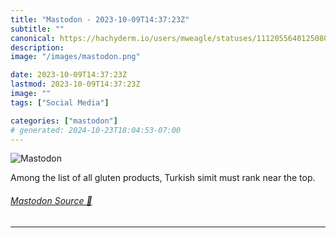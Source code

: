 ```yaml
---
title: "Mastodon - 2023-10-09T14:37:23Z"
subtitle: ""
canonical: https://hachyderm.io/users/mweagle/statuses/111205564012508072
description:
image: "/images/mastodon.png"

date: 2023-10-09T14:37:23Z
lastmod: 2023-10-09T14:37:23Z
image: ""
tags: ["Social Media"]

categories: ["mastodon"]
# generated: 2024-10-23T18:04:53-07:00
---
```

![Mastodon](/images/mastodon.png)

<p>Among the list of all gluten products, Turkish simit must rank near the top.</p>


###### [Mastodon Source 🐘](https://hachyderm.io/@mweagle/111205564012508072)

___

